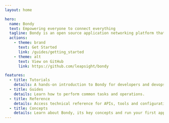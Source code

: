 ```yaml
---
layout: home

hero:
  name: Bondy
  text: Empowering everyone to connect everything
  tagline: Bondy is an open source application networking platform that connects all elements of a distributed application, from web and mobile apps to IoT devices and backend services, allowing everything to talk using one single, simple protocol.
  actions:
    - theme: brand
      text: Get Started
      link: /guides/getting_started
    - theme: alt
      text: View on GitHub
      link: https://github.com/leapsight/bondy

features:
  - title: Tutorials
    details: A hands-on introduction to Bondy for developers and devops engineers.
  - title: Guides
    details: Learn how to perform common tasks and operations.
  - title: Reference
    details: Access technical reference for APIs, tools and configuration.
  - title: Concepts
    details: Learn about Bondy, its key concepts and run your first application.
---
```

